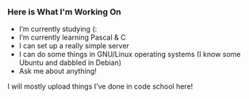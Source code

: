 ### Here is What I'm Working On

- I’m currently studying (:
- I’m currently learning Pascal & C
- I can set up a really simple server
- I can do some things in GNU/Linux operating systems 
(I know some Ubuntu and dabbled in Debian)
- Ask me about anything!

I will mostly upload things I've done in code school here!
